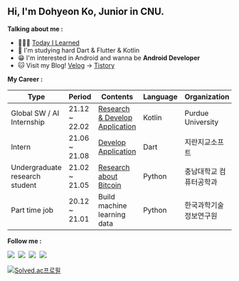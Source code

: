 <!-- Your title -->
## Hi, I'm Dohyeon Ko, Junior in CNU.

<!-- Talking about you -->
**Talking about me :**
 
<!-- Any image aligned to the right. Beware the width -->
<!-- <img width="55%" align="right" alt="Github" src="https://raw.githubusercontent.com/onimur/.github/master/.resources/git-header.svg" /> -->

- 👨🏽‍💻 [Today I Learned](https://www.notion.so/codekodo/TIL-e8508a9b01cc49a79dd8497c206ed840)
- 🥋 I'm studying hard Dart & Flutter & Kotlin 
- 😁 I'm interested in Android and wanna be **Android Developer**
- 🐱 Visit my Blog! [Velog](https://velog.io/@k906506) -> [Tistory](https://codekodo.tistory.com/)

<!-- **Languages and Tools :** 

<!-- Your github readme stats
You can use this api: https://github.com/anuraghazra/github-readme-stats
-->
<!-- 
  <a href="https://github.com/k906506">
    <img width="55%" align="right" alt="Dohyeon Ko's github stats" src="https://github-readme-stats.vercel.app/api?username=k906506&show_icons=true&hide_border=true" />
  </a>
 -->
  <!-- Your languages and tools. Be careful with the alignment. 
  You can use this sites to get logos: https://www.vectorlogo.zone or https://simpleicons.org/
  -->
<!--   <code><img width="15%" src="https://www.vectorlogo.zone/logos/java/java-ar21.svg"></code>
  <code><img width="15%" src="https://www.vectorlogo.zone/logos/python/python-ar21.svg"></code>
  <br />
  <code><img width="15%" src="https://www.vectorlogo.zone/logos/kotlin/kotlin-ar21.svg"></code>
  <code><img width="15%" src="https://www.vectorlogo.zone/logos/dartlang/dartlang-ar21.svg"></code>
  <br />
  <code><img width="15%" src="https://www.vectorlogo.zone/logos/android/android-ar21.svg"></code>
  <code><img width="15%" src="https://www.vectorlogo.zone/logos/flutterio/flutterio-ar21.svg"></code>
  <br />
  <code><img width="15%" src="https://www.vectorlogo.zone/logos/oracle/oracle-ar21.svg"></code>
  <code><img width="15%" src="https://www.vectorlogo.zone/logos/git-scm/git-scm-ar21.svg"></code>
  <br />
</p> -->

<!-- Your hits or visitors
site: http://hits.dwyl.com or https://visitor-badge.glitch.me
Both apis are in trouble due to the number of requests, if you know any other to register visitors, great -->


**My Career :** 

| Type | Period | Contents | Language | Organization | 
| ---- | ---- | ---- | ---- | ---- |
| Global SW / AI Internship | 21.12 ~ 22.02 | [Research & Develop Application](https://github.com/CNU-PURDUE-4GUYS) | Kotlin | Purdue University |
| Intern | 21.06 ~ 21.08 | [Develop Application](https://github.com/Jiransoft-hyeonhyun) | Dart | 지란지교소프트 |
| Undergraduate research student | 21.02 ~ 21.05 | [Research about Bitcoin](https://github.com/k906506/Bitcoin-Visualization) | Python | 충남대학교 컴퓨터공학과 |
| Part time job | 20.12 ~ 21.01 | Build machine learning data | Python | 한국과학기술정보연구원 | 


**Follow me :** 
<p>
  <a href="https://codekodo.tistory.com"><img src="https://img.shields.io/badge/Blog-FF5722?style=flat-square&logo=Blogger&logoColor=white&link=https://codekodo.tistory.com"/></a>&nbsp
  <a href="https://www.notion.so/codekodo"><img src="https://img.shields.io/badge/Notion-000000?style=flat-square&logo=notion&logoColor=white&link=https://www.notion.so/codekodo"/></a>&nbsp
  <a href="https://www.instagram.com/kodo_____o/"><img src="https://img.shields.io/badge/Instagram-E4405F?style=flat-square&logo=Instagram&logoColor=white&link=https://www.instagram.com/kodo_____o//"/></a>&nbsp
  <a href="mailto:dohyeon.ko98@gmail.com"><img src="https://img.shields.io/badge/Gmail-d14836?style=flat-square&logo=Gmail&logoColor=white&link=dohyeon.ko98@gmail.com"/></a>&nbsp
  <!--   <a href="https://hits.seeyoufarm.com"><img src="https://hits.seeyoufarm.com/api/count/incr/badge.svg?url=https%3A%2F%2Fgithub.com%2Fk906506&count_bg=%2379C83D&title_bg=%23555555&icon=&icon_color=%23E7E7E7&title=hits&edge_flat=false"/></a> -->

  [![Solved.ac프로필](http://mazassumnida.wtf/api/mini/generate_badge?boj=k906506)](https://solved.ac/k906506)
</p>

<!-- This readme was created by Murillo Comino - https://github.com/onimur -->


